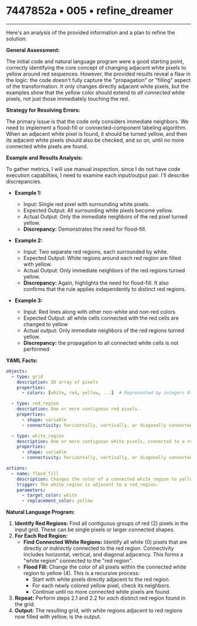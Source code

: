 # 7447852a • 005 • refine_dreamer

---
Here's an analysis of the provided information and a plan to refine the solution:

**General Assessment:**

The initial code and natural language program were a good starting point, correctly identifying the core concept of changing adjacent white pixels to yellow around red sequences. However, the provided results reveal a flaw in the logic: the code doesn't fully capture the "propagation" or "filling" aspect of the transformation. It only changes directly adjacent white pixels, but the examples show that the yellow color should extend to *all connected* white pixels, not just those immediately touching the red.

**Strategy for Resolving Errors:**

The primary issue is that the code only considers immediate neighbors. We need to implement a flood-fill or connected-component labeling algorithm. When an adjacent white pixel is found, it should be turned yellow, and then *its* adjacent white pixels should also be checked, and so on, until no more connected white pixels are found.

**Example and Results Analysis:**

To gather metrics, I will use manual inspection, since I do not have code execution capabilties, I need to examine each input/output pair. I'll describe discrepancies.

*   **Example 1:**
    *   Input: Single red pixel with surrounding white pixels.
    *   Expected Output: All surrounding white pixels become yellow.
    *   Actual Output: Only the immediate neighbors of the red pixel turned yellow.
    *   **Discrepancy:** Demonstrates the need for flood-fill.

*   **Example 2:**
    *   Input: Two separate red regions, each surrounded by white.
    *   Expected Output: White regions around each red region are filled with yellow.
    *   Actual Output: Only immediate neighbors of the red regions turned yellow.
    *   **Discrepancy:** Again, highlights the need for flood-fill. It also confirms that the rule applies independently to distinct red regions.

*   **Example 3:**
    *    Input: Red lines along with other non-white and non-red colors
    *   Expected Output: all white cells connected with the red cells are changed to yellow
    *   Actual output: Only immediate neighbors of the red regions turned yellow.
    *   **Discrepancy:** the propagation to all connected white cells is not performed

**YAML Facts:**

```yaml
objects:
  - type: grid
    description: 2D array of pixels
    properties:
      - colors: [white, red, yellow, ...]  # Represented by integers 0-9

  - type: red_region
    description: One or more contiguous red pixels.
    properties:
      - shape: variable
      - connectivity: horizontally, vertically, or diagonally connected

  - type: white_region
    description: One or more contiguous white pixels, connected to a red_region.
    properties:
      - shape: variable
      - connectivity: horizontally, vertically, or diagonally connected

actions:
  - name: flood_fill
    description: Changes the color of a connected white_region to yellow.
    trigger: The white_region is adjacent to a red_region.
    parameters:
      - target_color: white
      - replacement_color: yellow
```

**Natural Language Program:**

1.  **Identify Red Regions:** Find all contiguous groups of red (2) pixels in the input grid.  These can be single pixels or larger connected shapes.
2.  **For Each Red Region:**
    *   **Find Connected White Regions:** Identify all white (0) pixels that are directly *or indirectly* connected to the red region.  Connectivity includes horizontal, vertical, and diagonal adjacency. This forms a "white region" connected to the "red region".
    *   **Flood Fill:** Change the color of all pixels within the connected white region to yellow (4). This is a recursive process:
        *   Start with white pixels directly adjacent to the red region.
        *   For each newly colored yellow pixel, check its neighbors.
        *   Continue until no more connected white pixels are found.
3. **Repeat:** Perform steps 2.1 and 2.2 for *each* distinct red region found in the grid.
4.  **Output:** The resulting grid, with white regions adjacent to red regions now filled with yellow, is the output.

